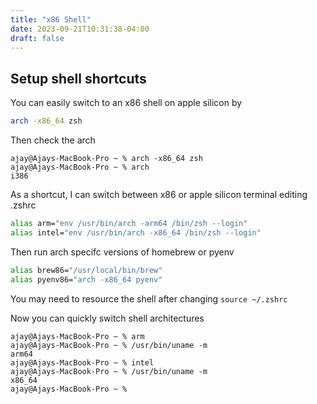 ```yaml
---
title: "x86 Shell"
date: 2023-09-21T10:31:38-04:00
draft: false
---
```


## Setup shell shortcuts

You can easily switch to an x86 shell on apple silicon by
```bash
arch -x86_64 zsh
```

Then check the arch
```console
ajay@Ajays-MacBook-Pro ~ % arch -x86_64 zsh
ajay@Ajays-MacBook-Pro ~ % arch
i386
```

As a shortcut, I can switch between x86 or apple silicon terminal editing .zshrc
```bash
alias arm="env /usr/bin/arch -arm64 /bin/zsh --login"
alias intel="env /usr/bin/arch -x86_64 /bin/zsh --login"
```

Then run arch specifc versions of homebrew or pyenv
```bash
alias brew86="/usr/local/bin/brew"
alias pyenv86="arch -x86_64 pyenv"
```

You may need to resource the shell after changing `source ~/.zshrc`

Now you can quickly switch shell architectures

```console
ajay@Ajays-MacBook-Pro ~ % arm
ajay@Ajays-MacBook-Pro ~ % /usr/bin/uname -m
arm64
ajay@Ajays-MacBook-Pro ~ % intel
ajay@Ajays-MacBook-Pro ~ % /usr/bin/uname -m
x86_64
ajay@Ajays-MacBook-Pro ~ %
```